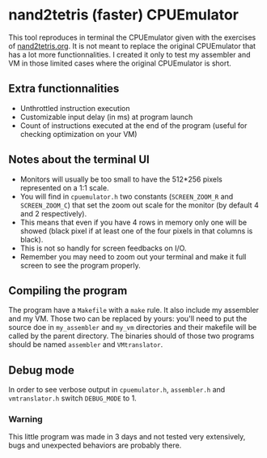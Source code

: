 # nand2tetris (faster) CPUEmulator
This tool reproduces in terminal the CPUEmulator given with the exercises of [nand2tetris.org](https://www.nand2tetris.org/).
It is not meant to replace the original CPUEmulator that has a lot more functionnalities.
I created it only to test my assembler and VM in those limited cases where the original CPUEmulator is short.

## Extra functionnalities
- Unthrottled instruction execution
- Customizable input delay (in ms) at program launch
- Count of instructions executed at the end of the program (useful for checking optimization on your VM)

## Notes about the terminal UI
- Monitors will usually be too small to have the 512*256 pixels represented on a 1:1 scale.
- You will find in `cpuemulator.h` two constants (`SCREEN_ZOOM_R` and `SCREEN_ZOOM_C`) that set the zoom out scale for the monitor (by default 4 and 2 respectively).
- This means that even if you have 4 rows in memory only one will be showed (black pixel if at least one of the four pixels in that columns is black).
- This is not so handly for screen feedbacks on I/O.
- Remember you may need to zoom out your terminal and make it full screen to see the program properly.

## Compiling the program
The program have a `Makefile` with a `make` rule. It also include my assembler and my VM. Those two can be replaced by yours: you'll need to put the source doe in `my_assembler` and `my_vm` directories and their makefile will be called by the parent directory.
The binaries should of those two programs should be named `assembler` and `VMtranslator`.

## Debug mode
In order to see verbose output in `cpuemulator.h`, `assembler.h` and `vmtranslator.h` switch `DEBUG_MODE` to 1.

### Warning
This little program was made in 3 days and not tested very extensively, bugs and unexpected behaviors are probably there.